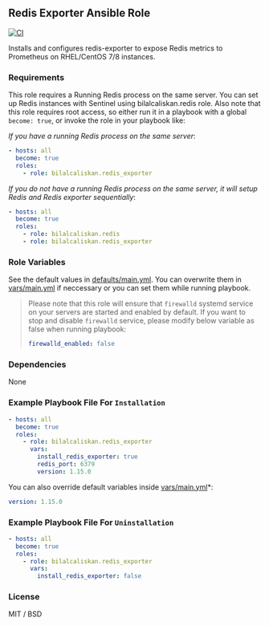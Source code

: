 ## Redis Exporter Ansible Role

[![CI](https://github.com/bilalcaliskan/redis_exporter-ansible-role/workflows/CI/badge.svg?event=push)](https://github.com/bilalcaliskan/redis_exporter-ansible-role/actions?query=workflow%3ACI)

Installs and configures redis-exporter to expose Redis metrics to Prometheus on RHEL/CentOS 7/8 instances.

### Requirements

This role requires a Running Redis process on the same server. You can set up Redis instances with Sentinel using bilalcaliskan.redis role.
Also note that this role requires root access, so either run it in a playbook with a global `become: true`, or invoke the role in your playbook like:

*If you have a running Redis process on the same server*:
```yaml
- hosts: all
  become: true
  roles:
    - role: bilalcaliskan.redis_exporter
```

*If you do not have a running Redis process on the same server, it will setup Redis and Redis exporter sequentially*:
```yaml
- hosts: all
  become: true
  roles:
    - role: bilalcaliskan.redis
    - role: bilalcaliskan.redis_exporter
```

### Role Variables
See the default values in [defaults/main.yml](defaults/main.yml). You can overwrite them in [vars/main.yml](vars/main.yml) if neccessary or you can set them while running playbook.

> Please note that this role will ensure that `firewalld` systemd service on your servers are started and enabled by default. If you want to stop and disable `firewalld` service, please modify below variable as false when running playbook:  
> ```yaml  
> firewalld_enabled: false

### Dependencies

None

### Example Playbook File For `Installation`

```yaml
- hosts: all
  become: true
  roles:
    - role: bilalcaliskan.redis_exporter
      vars:
        install_redis_exporter: true
        redis_port: 6379
        version: 1.15.0
```

You can also override default variables inside [vars/main.yml](vars/main.yml)*:
```yaml
version: 1.15.0
```

### Example Playbook File For `Uninstallation`

```yaml
- hosts: all
  become: true
  roles:
    - role: bilalcaliskan.redis_exporter
      vars:
        install_redis_exporter: false
```

### License

MIT / BSD
